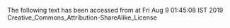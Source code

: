 The following text has been accessed from at Fri Aug 9 01:45:08 IST 2019
Creative_Commons_Attribution-ShareAlike_License
